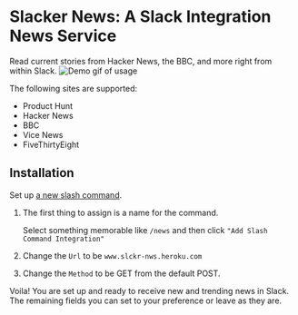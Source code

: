 # Slacker News: A Slack Integration News Service
Read current stories from Hacker News, the BBC, and more right from within Slack.
![Demo gif of usage](http://i.imgur.com/Tt8SDvu.gif)

The following sites are supported:
- Product Hunt
- Hacker News
- BBC
- Vice News
- FiveThirtyEight

## Installation

Set up [a new slash command](my.slack.com/services/new/slash-commands).

1. The first thing to assign is a name for the command. 
   
   Select something memorable like `/news` and then click `"Add Slash Command Integration"`

2. Change the `Url` to be `www.slckr-nws.heroku.com`

3. Change the `Method` to be GET from the default POST.

Voila! You are set up and ready to receive new and trending news in Slack. The remaining fields you can set to your preference or leave as they are. 
